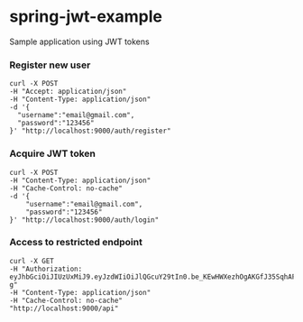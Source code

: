 # spring-jwt-example
Sample application using JWT tokens


### Register new user

```
curl -X POST 
-H "Accept: application/json" 
-H "Content-Type: application/json" 
-d '{ 
  "username":"email@gmail.com", 
  "password":"123456"
}' "http://localhost:9000/auth/register"
```

### Acquire JWT token

```
curl -X POST 
-H "Content-Type: application/json" 
-H "Cache-Control: no-cache" 
-d '{
	"username":"email@gmail.com",
	"password":"123456"
}' "http://localhost:9000/auth/login"
```

### Access to restricted endpoint

```
curl -X GET 
-H "Authorization: eyJhbGciOiJIUzUxMiJ9.eyJzdWIiOiJlQGcuY29tIn0.be_KEwHWXezhOgAKGfJ35SqhAFBfqFiUjd3EZD51Suw6PM_NS_vkUSzYejEP_xKfiATV5owuViw6xum9PHeG-g" 
-H "Content-Type: application/json" 
-H "Cache-Control: no-cache" 
"http://localhost:9000/api"
```
